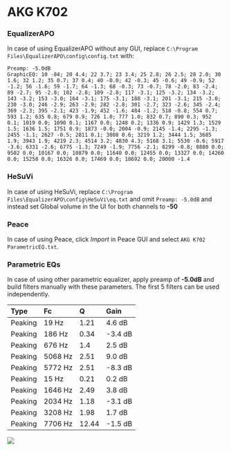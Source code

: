 # AKG K702

### EqualizerAPO
In case of using EqualizerAPO without any GUI, replace `C:\Program Files\EqualizerAPO\config\config.txt`
with:
```
Preamp: -5.0dB
GraphicEQ: 10 -84; 20 4.4; 22 3.7; 23 3.4; 25 2.8; 26 2.5; 28 2.0; 30 1.6; 32 1.2; 35 0.7; 37 0.4; 40 -0.0; 42 -0.3; 45 -0.6; 49 -0.9; 52 -1.2; 56 -1.6; 59 -1.7; 64 -1.3; 68 -0.3; 73 -0.7; 78 -2.0; 83 -2.4; 89 -2.7; 95 -2.8; 102 -2.8; 109 -2.8; 117 -3.1; 125 -3.2; 134 -3.2; 143 -3.2; 153 -3.0; 164 -3.1; 175 -3.1; 188 -3.1; 201 -3.1; 215 -3.0; 230 -3.0; 246 -2.9; 263 -2.9; 282 -2.8; 301 -2.7; 323 -2.6; 345 -2.4; 369 -2.3; 395 -2.1; 423 -1.9; 452 -1.6; 484 -1.2; 518 -0.8; 554 0.7; 593 1.2; 635 0.8; 679 0.9; 726 1.0; 777 1.0; 832 0.7; 890 0.3; 952 0.1; 1019 0.0; 1090 0.1; 1167 0.0; 1248 0.2; 1336 0.9; 1429 1.3; 1529 1.5; 1636 1.5; 1751 0.9; 1873 -0.0; 2004 -0.9; 2145 -1.4; 2295 -1.3; 2455 -1.1; 2627 -0.5; 2811 0.1; 3008 0.6; 3219 1.2; 3444 1.5; 3685 1.9; 3943 1.9; 4219 2.3; 4514 3.2; 4830 4.3; 5168 3.1; 5530 -0.6; 5917 -3.6; 6331 -2.6; 6775 -1.3; 7249 -1.9; 7756 -2.1; 8299 -0.8; 8880 0.0; 9502 0.0; 10167 0.0; 10879 0.0; 11640 0.0; 12455 0.0; 13327 0.0; 14260 0.0; 15258 0.0; 16326 0.0; 17469 0.0; 18692 0.0; 20000 -1.4
```

### HeSuVi
In case of using HeSuVi, replace `C:\Program Files\EqualizerAPO\config\HeSuVi\eq.txt` and omit `Preamp:
-5.0dB` and instead set Global volume in the UI for both channels to **-50**

### Peace
In case of using Peace, click *Import* in Peace GUI and select `AKG K702 ParametricEQ.txt`.

### Parametric EQs
In case of using other parametric equalizer, apply preamp of **-5.0dB** and build filters manually with
these parameters. The first 5 filters can be used independently.

| Type    | Fc      |     Q | Gain    |
|:--------|:--------|:------|:--------|
| Peaking | 19 Hz   |  1.21 | 4.6 dB  |
| Peaking | 186 Hz  |  0.34 | -3.4 dB |
| Peaking | 676 Hz  |  1.4  | 2.5 dB  |
| Peaking | 5068 Hz |  2.51 | 9.0 dB  |
| Peaking | 5772 Hz |  2.51 | -8.3 dB |
| Peaking | 15 Hz   |  0.21 | 0.2 dB  |
| Peaking | 1646 Hz |  2.49 | 3.8 dB  |
| Peaking | 2034 Hz |  1.18 | -3.1 dB |
| Peaking | 3208 Hz |  1.98 | 1.7 dB  |
| Peaking | 7706 Hz | 12.44 | -1.5 dB |

![](https://raw.githubusercontent.com/jaakkopasanen/AutoEq/master/results/headphonecom/headphonecom/AKG%20K702/AKG%20K702.png)